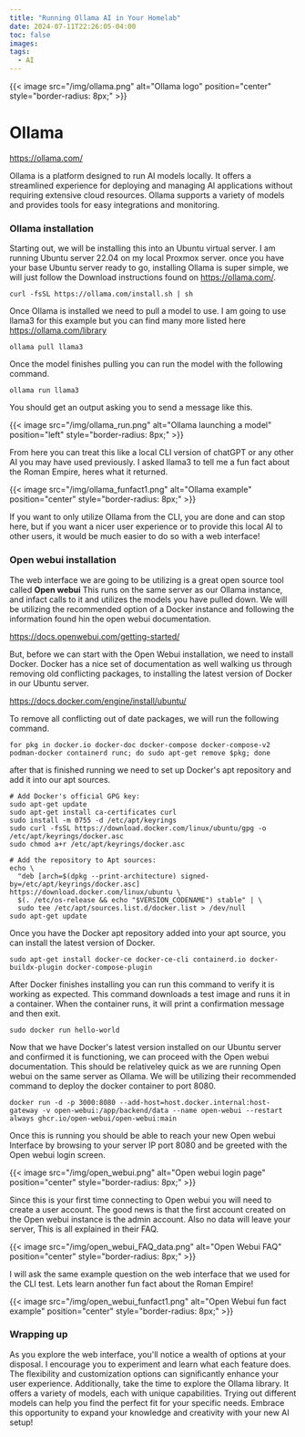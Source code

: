 ```yaml
---
title: "Running Ollama AI in Your Homelab"
date: 2024-07-11T22:26:05-04:00
toc: false
images:
tags:
  - AI
---
```



{{< image src="/img/ollama.png" alt="Ollama logo" position="center" 
style="border-radius: 8px;" >}}
# Ollama
 https://ollama.com/

Ollama is a platform designed to run AI models locally. It offers a streamlined experience for deploying and managing AI applications without requiring extensive cloud resources. Ollama supports a variety of models and provides tools for easy integrations and monitoring.

### Ollama installation

Starting out, we will be installing this into an Ubuntu virtual server. I am running Ubuntu server 22.04 on my local Proxmox server. once you have your base Ubuntu server ready to go, installing Ollama is super simple, we will just follow the Download instructions found on https://ollama.com/.

```shell
curl -fsSL https://ollama.com/install.sh | sh
```
Once Ollama is installed we need to pull a model to use. I am going to use llama3 for this example but you can find many more listed here https://ollama.com/library

```shell
ollama pull llama3
```
Once the model finishes pulling you can run the model with the following command.

```shell
ollama run llama3
```
You should get an output asking you to send a message like this.

{{< image src="/img/ollama_run.png" alt="Ollama launching a model" position="left" 
style="border-radius: 8px;" >}}

From here you can treat this like a local CLI version of chatGPT or any other AI you may have used previously. I asked llama3 to tell me a fun fact about the Roman Empire, heres what it returned.

{{< image src="/img/ollama_funfact1.png" alt="Ollama example" position="center" 
style="border-radius: 8px;" >}}

If you want to only utilize Ollama from the CLI, you are done and can stop here, but if you want a nicer user experience or to provide this local AI to other users, it would be much easier to do so with a web interface!


### Open webui installation

The web interface we are going to be utilizing is a great open source tool called **Open webui** This runs on the same server as our Ollama instance, and infact calls to it and utilizes the models you have pulled down. We will be utilizing the recommended option of a Docker instance and following the information found hin the open webui documentation. 

https://docs.openwebui.com/getting-started/

But, before we can start with the Open Webui installation, we need to install Docker. Docker has a nice set of documentation as well walking us through removing old conflicting packages, to installing the latest version of Docker in our Ubuntu server.

https://docs.docker.com/engine/install/ubuntu/

To remove all conflicting out of date packages, we will run the following command.

```shell
for pkg in docker.io docker-doc docker-compose docker-compose-v2 podman-docker containerd runc; do sudo apt-get remove $pkg; done
```
after that is finished running we need to set up Docker's apt repository and add it into our apt sources.

```shell
# Add Docker's official GPG key:
sudo apt-get update
sudo apt-get install ca-certificates curl
sudo install -m 0755 -d /etc/apt/keyrings
sudo curl -fsSL https://download.docker.com/linux/ubuntu/gpg -o /etc/apt/keyrings/docker.asc
sudo chmod a+r /etc/apt/keyrings/docker.asc

# Add the repository to Apt sources:
echo \
  "deb [arch=$(dpkg --print-architecture) signed-by=/etc/apt/keyrings/docker.asc] https://download.docker.com/linux/ubuntu \
  $(. /etc/os-release && echo "$VERSION_CODENAME") stable" | \
  sudo tee /etc/apt/sources.list.d/docker.list > /dev/null
sudo apt-get update
```
Once you have the Docker apt repository added into your apt source, you can install the latest version of Docker.

```shell
sudo apt-get install docker-ce docker-ce-cli containerd.io docker-buildx-plugin docker-compose-plugin
```

After Docker finishes installing you can run this command to verify it is working as expected. This command downloads a test image and runs it in a container. When the container runs, it will print a confirmation message and then exit.

```shell
sudo docker run hello-world
```

Now that we have Docker's latest version installed on our Ubuntu server and confirmed it is functioning, we can proceed with the Open webui documentation. This should be relativeley quick as we are running Open webui on the same server as Ollama. We will be utilizing their recommended command to deploy the docker container to port 8080.

```shell
docker run -d -p 3000:8080 --add-host=host.docker.internal:host-gateway -v open-webui:/app/backend/data --name open-webui --restart always ghcr.io/open-webui/open-webui:main
```
Once this is running you should be able to reach your new Open webui Interface by browsing to your server IP port 8080 and be greeted with the Open webui login screen.

{{< image src="/img/open_webui.png" alt="Open webui login page" position="center" 
style="border-radius: 8px;" >}}

Since this is your first time connecting to Open webui you will need to create a user account. The good news is that the first account created on the Open webui instance is the admin account. Also no data will leave your server, This is all explained in their FAQ.

{{< image src="/img/open_webui_FAQ_data.png" alt="Open Webui FAQ" position="center" 
style="border-radius: 8px;" >}}

I will ask the same example question on the web interface that we used for the CLI test. Lets learn another fun fact about the Roman Empire!

{{< image src="/img/open_webui_funfact1.png" alt="Open Webui fun fact example" position="center" 
style="border-radius: 8px;" >}}

### Wrapping up

As you explore the web interface, you'll notice a wealth of options at your disposal. I encourage you to experiment and learn what each feature does. The flexibility and customization options can significantly enhance your user experience. Additionally, take the time to explore the Ollama library. It offers a variety of models, each with unique capabilities. Trying out different models can help you find the perfect fit for your specific needs. Embrace this opportunity to expand your knowledge and creativity with your new AI setup!
